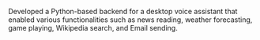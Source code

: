 Developed a Python-based backend for a desktop voice assistant that enabled various functionalities such as news reading, weather forecasting, game playing, Wikipedia search, and Email sending.
